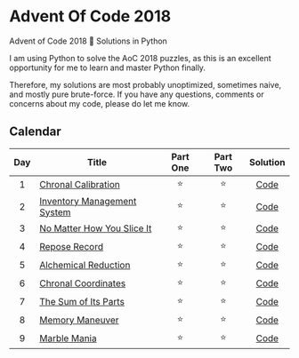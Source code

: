 # Advent Of Code 2018
 Advent of Code 2018 🎄 Solutions in Python

I am using Python to solve the AoC 2018 puzzles, as this is an excellent opportunity for me to learn and master Python finally.

Therefore, my solutions are most probably unoptimized, sometimes naive, and mostly pure brute-force. If you have any questions, comments or concerns about my code, please do let me know.

## Calendar

| Day | Title | Part One | Part Two | Solution |
|:---:|---|:---:|:---:|:---:|
| 1 | [Chronal Calibration](https://adventofcode.com/2018/day/1) | ⭐️ | ⭐️ | [Code](https://github.com/bacinger/AdventOfCode2018/blob/master/day-01.py) |
| 2 | [Inventory Management System](https://adventofcode.com/2018/day/2) | ⭐️ | ⭐️ | [Code](https://github.com/bacinger/AdventOfCode2018/blob/master/day-02.py) |
| 3 | [No Matter How You Slice It](https://adventofcode.com/2018/day/3) | ⭐️ | ⭐️ | [Code](https://github.com/bacinger/AdventOfCode2018/blob/master/day-03.py) |
| 4 | [Repose Record](https://adventofcode.com/2018/day/4) | ⭐️ | ⭐️ | [Code](https://github.com/bacinger/AdventOfCode2018/blob/master/day-04.py) |
| 5 | [Alchemical Reduction](https://adventofcode.com/2018/day/5) | ⭐️ | ⭐️ | [Code](https://github.com/bacinger/AdventOfCode2018/blob/master/day-05.py) |
| 6 | [Chronal Coordinates](https://adventofcode.com/2018/day/6) | ⭐️ | ⭐️ | [Code](https://github.com/bacinger/AdventOfCode2018/blob/master/day-06.py) |
| 7 | [The Sum of Its Parts](https://adventofcode.com/2018/day/7) | ⭐️ | ⭐️ | [Code](https://github.com/bacinger/AdventOfCode2018/blob/master/day-07.py) |
| 8 | [Memory Maneuver](https://adventofcode.com/2018/day/8) | ⭐️ | ⭐️ | [Code](https://github.com/bacinger/AdventOfCode2018/blob/master/day-08.py) |
| 9 | [Marble Mania](https://adventofcode.com/2018/day/9) | ⭐️ | ⭐️ | [Code](https://github.com/bacinger/AdventOfCode2018/blob/master/day-09.py) |